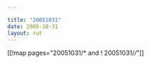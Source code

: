 ```yaml
---

title: "20051031"
date: 2005-10-31
layout: rut
---
```


[[!map pages="20051031/* and ! 20051031/*/*"]]
